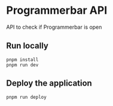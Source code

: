 # Programmerbar API

API to check if Programmerbar is open

## Run locally

```
pnpm install
pnpm run dev
```

## Deploy the application

```
pnpm run deploy
```
